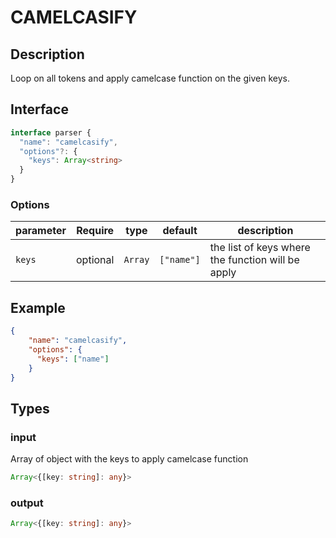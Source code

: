 # CAMELCASIFY

## Description

Loop on all tokens and apply camelcase function on the given keys.

## Interface

```ts
interface parser {
  "name": "camelcasify",
  "options"?: {
    "keys": Array<string>
  }
}
```

### Options
| parameter | Require    | type      | default    | description                                       |
| --------- | ---------- | --------- | ---------- | ------------------------------------------------- |
| `keys`    | optional   | `Array`   | `["name"]` | the list of keys where the function will be apply |

## Example 

```json
{
    "name": "camelcasify",
    "options": {
      "keys": ["name"]
    }
}
```

## Types

### input

Array of object with the keys to apply camelcase function

```ts
Array<{[key: string]: any}>
```

### output
```ts
Array<{[key: string]: any}>
```
